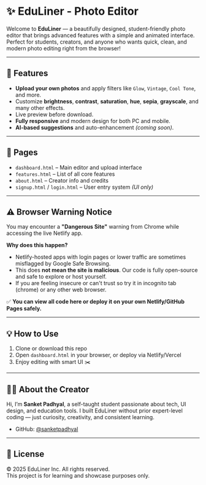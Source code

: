 # ✨ EduLiner - Photo Editor 

Welcome to **EduLiner** — a beautifully designed, student-friendly photo editor that brings advanced features with a simple and animated interface. Perfect for students, creators, and anyone who wants quick, clean, and modern photo editing right from the browser!

---

## 🚀 Features

- **Upload your own photos** and apply filters like `Glow`, `Vintage`, `Cool Tone`, and more.
- Customize **brightness**, **contrast**, **saturation**, **hue**, **sepia**, **grayscale**, and many other effects.
- Live preview before download.
- **Fully responsive** and modern design for both PC and mobile.
- **AI-based suggestions** and auto-enhancement *(coming soon)*.

---

## 📎 Pages

- `dashboard.html` – Main editor and upload interface  
- `features.html` – List of all core features  
- `about.html` – Creator info and credits  
- `signup.html` / `login.html` – User entry system *(UI only)*

---

## ⚠️ Browser Warning Notice

You may encounter a **"Dangerous Site"** warning from Chrome while accessing the live Netlify app.

**Why does this happen?**
- Netlify-hosted apps with login pages or lower traffic are sometimes misflagged by Google Safe Browsing.
- This does **not mean the site is malicious**. Our code is fully open-source and safe to explore or host yourself.
- If you are feeling insecure or can't trust so try it in incognito tab (chrome) or any other web browser.

✅ **You can view all code here or deploy it on your own Netlify/GitHub Pages safely.**

---

## 💡 How to Use

1. Clone or download this repo  
2. Open `dashboard.html` in your browser, or deploy via Netlify/Vercel  
3. Enjoy editing with smart UI ✂️

---

## 👨‍💻 About the Creator

Hi, I’m **Sanket Padhyal**, a self-taught student passionate about tech, UI design, and education tools. I built EduLiner without prior expert-level coding — just curiosity, creativity, and consistent learning.

- GitHub: [@sanketpadhyal](https://github.com/sanketpadhyal)

---

## 📜 License

© 2025 EduLiner Inc. All rights reserved.  
This project is for learning and showcase purposes only.
